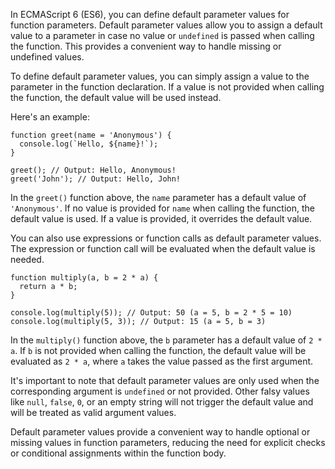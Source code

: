 In ECMAScript 6 (ES6), you can define default parameter values for function parameters. Default parameter values allow you to assign a default value to a parameter in case no value or `undefined` is passed when calling the function. This provides a convenient way to handle missing or undefined values.

To define default parameter values, you can simply assign a value to the parameter in the function declaration. If a value is not provided when calling the function, the default value will be used instead.

Here's an example:

```
function greet(name = 'Anonymous') {
  console.log(`Hello, ${name}!`);
}

greet(); // Output: Hello, Anonymous!
greet('John'); // Output: Hello, John!
```

In the `greet()` function above, the `name` parameter has a default value of `'Anonymous'`. If no value is provided for `name` when calling the function, the default value is used. If a value is provided, it overrides the default value.

You can also use expressions or function calls as default parameter values. The expression or function call will be evaluated when the default value is needed.

```
function multiply(a, b = 2 * a) {
  return a * b;
}

console.log(multiply(5)); // Output: 50 (a = 5, b = 2 * 5 = 10)
console.log(multiply(5, 3)); // Output: 15 (a = 5, b = 3)
```

In the `multiply()` function above, the `b` parameter has a default value of `2 * a`. If `b` is not provided when calling the function, the default value will be evaluated as `2 * a`, where `a` takes the value passed as the first argument.

It's important to note that default parameter values are only used when the corresponding argument is `undefined` or not provided. Other falsy values like `null`, `false`, `0`, or an empty string will not trigger the default value and will be treated as valid argument values.

Default parameter values provide a convenient way to handle optional or missing values in function parameters, reducing the need for explicit checks or conditional assignments within the function body.